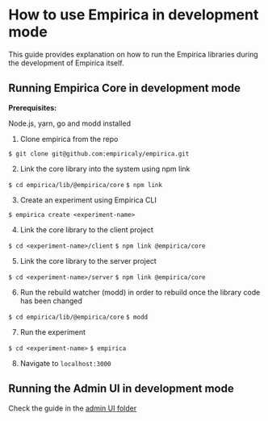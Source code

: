 # How to use Empirica in development mode

This guide provides explanation on how to run the Empirica libraries during the development of Empirica itself.


## Running Empirica Core in development mode

**Prerequisites:**

Node.js, yarn, go and modd installed


1. Clone empirica from the repo

`$ git clone git@github.com:empiricaly/empirica.git`

2. Link the core library into the system using npm link

`$ cd empirica/lib/@empirica/core`
`$ npm link`

3. Create an experiment using Empirica CLI

`$ empirica create <experiment-name>`

4. Link the core library to the client project

`$ cd <experiment-name>/client`
`$ npm link @empirica/core`

5. Link the core library to the server project

`$ cd <experiment-name>/server`
`$ npm link @empirica/core`

6. Run the rebuild watcher (modd) in order to rebuild once the library code has been changed

`$ cd empirica/lib/@empirica/core`
`$ modd`

7. Run the experiment

`$ cd <experiment-name>`
`$ empirica`

8. Navigate to `localhost:3000`


## Running the Admin UI in development mode

Check the guide in the [admin UI folder](../lib/admin-ui/README.md)